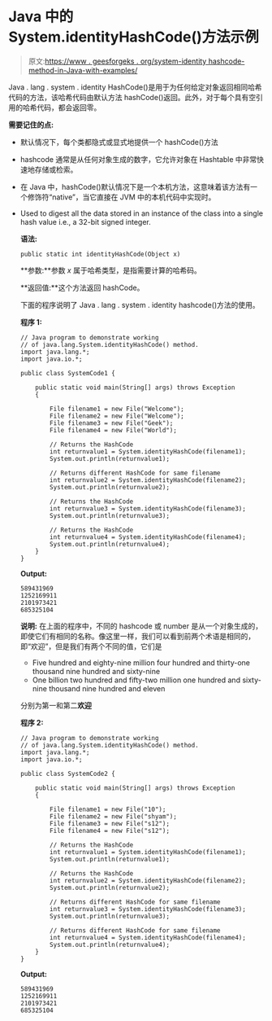 # Java 中的 System.identityHashCode()方法示例

> 原文:[https://www . geesforgeks . org/system-identity hashcode-method-in-Java-with-examples/](https://www.geeksforgeeks.org/system-identityhashcode-method-in-java-with-examples/)

Java . lang . system . identity HashCode()是用于为任何给定对象返回相同哈希代码的方法，该哈希代码由默认方法 hashCode()返回。此外，对于每个具有空引用的哈希代码，都会返回零。

**需要记住的点:**

*   默认情况下，每个类都隐式或显式地提供一个 hashCode()方法
*   hashcode 通常是从任何对象生成的数字，它允许对象在 Hashtable 中非常快速地存储或检索。
*   在 Java 中，hashCode()默认情况下是一个本机方法，这意味着该方法有一个修饰符“native”，当它直接在 JVM 中的本机代码中实现时。
*   Used to digest all the data stored in an instance of the class into a single hash value i.e., a 32-bit signed integer.

    **语法:**

    ```
    public static int identityHashCode(Object x)
    ```

    **参数:**参数 *x* 属于哈希类型，是指需要计算的哈希码。

    **返回值:**这个方法返回 hashCode。

    下面的程序说明了 Java . lang . system . identity hashcode()方法的使用。

    **程序 1:**

    ```
    // Java program to demonstrate working
    // of java.lang.System.identityHashCode() method.
    import java.lang.*;
    import java.io.*;

    public class SystemCode1 {

        public static void main(String[] args) throws Exception
        {

            File filename1 = new File("Welcome");
            File filename2 = new File("Welcome");
            File filename3 = new File("Geek");
            File filename4 = new File("World");

            // Returns the HashCode
            int returnvalue1 = System.identityHashCode(filename1);
            System.out.println(returnvalue1);

            // Returns different HashCode for same filename
            int returnvalue2 = System.identityHashCode(filename2);
            System.out.println(returnvalue2);

            // Returns the HashCode
            int returnvalue3 = System.identityHashCode(filename3);
            System.out.println(returnvalue3);

            // Returns the HashCode
            int returnvalue4 = System.identityHashCode(filename4);
            System.out.println(returnvalue4);
        }
    }
    ```

    **Output:**

    ```
    589431969
    1252169911
    2101973421
    685325104

    ```

    **说明:**
    在上面的程序中，不同的 hashcode 或 number 是从一个对象生成的，即使它们有相同的名称。像这里一样，我们可以看到前两个术语是相同的，即“欢迎”，但是我们有两个不同的值，它们是

    *   Five hundred and eighty-nine million four hundred and thirty-one thousand nine hundred and sixty-nine
    *   One billion two hundred and fifty-two million one hundred and sixty-nine thousand nine hundred and eleven

    分别为第一和第二**欢迎**

    **程序 2:**

    ```
    // Java program to demonstrate working
    // of java.lang.System.identityHashCode() method.
    import java.lang.*;
    import java.io.*;

    public class SystemCode2 {

        public static void main(String[] args) throws Exception
        {

            File filename1 = new File("10");
            File filename2 = new File("shyam");
            File filename3 = new File("s12");
            File filename4 = new File("s12");

            // Returns the HashCode
            int returnvalue1 = System.identityHashCode(filename1);
            System.out.println(returnvalue1);

            // Returns the HashCode
            int returnvalue2 = System.identityHashCode(filename2);
            System.out.println(returnvalue2);

            // Returns different HashCode for same filename
            int returnvalue3 = System.identityHashCode(filename3);
            System.out.println(returnvalue3);

            // Returns different HashCode for same filename
            int returnvalue4 = System.identityHashCode(filename4);
            System.out.println(returnvalue4);
        }
    }
    ```

    **Output:**

    ```
    589431969
    1252169911
    2101973421
    685325104

    ```